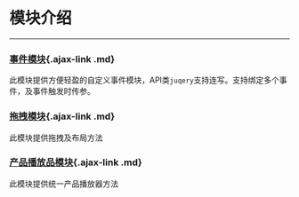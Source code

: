 # 模块介绍

---
### [事件模块](#/docs/modules/event.md){.ajax-link .md}
此模块提供方便轻盈的自定义事件模块，API类`juqery`支持连写。支持绑定多个事件，及事件触发时传参。

### [拖拽模块](#/docs/modules/drag.md){.ajax-link .md}
此模块提供拖拽及布局方法

### [产品播放品模块](#/docs/modules/player.md){.ajax-link .md}
此模块提供统一产品播放器方法